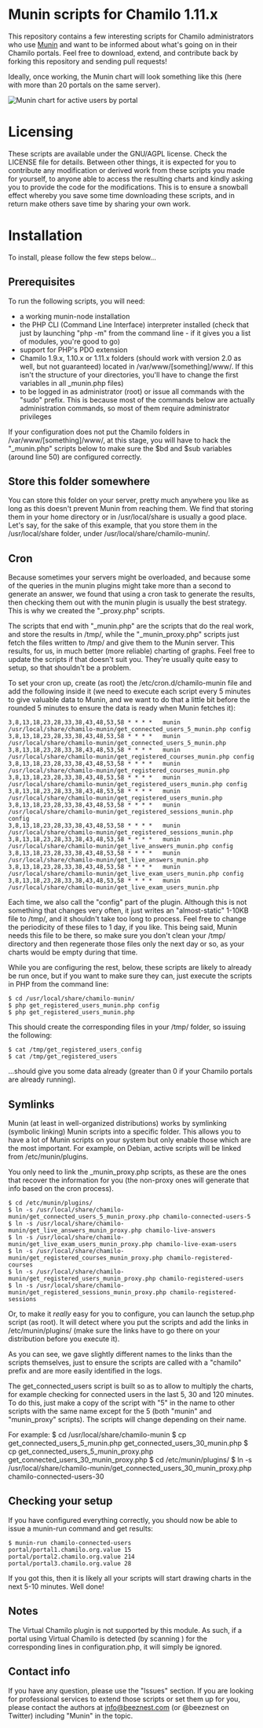 # Munin scripts for Chamilo 1.11.x #

This repository contains a few interesting scripts for Chamilo administrators
who use [Munin](https://github.com/munin-monitoring/munin "Munin on Github") 
and want to be informed about what's going on in their Chamilo portals.
Feel free to download, extend, and contribute back by forking this repository
and sending pull requests!

Ideally, once working, the Munin chart will look something like this (here 
with more than 20 portals on the same server).

![Munin chart for active users by portal](chamilo_active_users-day.png "Munin chart for active users by portal")

# Licensing #

These scripts are available under the GNU/AGPL license. Check the LICENSE file
for details.
Between other things, it is expected for you to contribute any modification 
or derived work from these scripts you made for yourself, to anyone able to 
access the resulting charts and kindly asking you to provide the code for 
the modifications. This is to ensure a snowball effect whereby you save some 
time downloading these scripts, and in return make others save time by sharing
your own work.

# Installation #

To install, please follow the few steps below...

## Prerequisites ##

To run the following scripts, you will need:
* a working munin-node installation
* the PHP CLI (Command Line Interface) interpreter installed (check that just by launching "php -m" from the command line - if it gives you a list of modules, you're good to go)
* support for PHP's PDO extension
* Chamilo 1.9.x, 1.10.x or 1.11.x folders (should work with version 2.0 as well, but not guaranteed) located in /var/www/[something]/www/. If this isn't the structure of your directories, you'll have to change the first variables in all &#95;munin.php files) 
* to be logged in as administrator (root) or issue all commands with the "sudo" prefix. This is because most of the commands below are actually administration commands, so most of them require administrator privileges

If your configuration does not put the Chamilo folders in
 /var/www/[something]/www/, at this stage, you will have to hack the 
 "&#95;munin.php" scripts below to make sure the $bd and $sub variables 
 (around line 50) are configured correctly.

## Store this folder somewhere ##

You can store this folder on your server, pretty much anywhere you like as long
as this doesn't prevent Munin from reaching them.
We find that storing them in your home directory or in /usr/local/share is
usually a good place.
Let's say, for the sake of this example, that you store them in the 
/usr/local/share folder, under /usr/local/share/chamilo-munin/.

## Cron ##

Because sometimes your servers might be overloaded, and because some of the
queries in the munin plugins might take more than a second to generate an
answer, we found that using a cron task to generate the results, then checking 
them out with the munin plugin is usually the best strategy. This is why we
created the "&#95;proxy.php" scripts.

The scripts that end with "&#95;munin.php" are the scripts that do the real 
work, and store the results in /tmp/, while the "&#95;munin&#95;proxy.php" 
scripts just fetch the files written to /tmp/ and give them to the Munin server.
This results, for us, in much better (more reliable) charting of graphs. Feel
free to update the scripts if that doesn't suit you. They're usually quite easy
to setup, so that shouldn't be a problem.

To set your cron up, create (as root) the /etc/cron.d/chamilo-munin file and add
the following inside it (we need to execute each script every 5 minutes to give
valuable data to Munin, and we want to do that a little bit before the rounded
5 minutes to ensure the data is ready when Munin fetches it):

    3,8,13,18,23,28,33,38,43,48,53,58 * * * *	munin /usr/local/share/chamilo-munin/get_connected_users_5_munin.php config
    3,8,13,18,23,28,33,38,43,48,53,58 * * * *	munin /usr/local/share/chamilo-munin/get_connected_users_5_munin.php
    3,8,13,18,23,28,33,38,43,48,53,58 * * * *	munin /usr/local/share/chamilo-munin/get_registered_courses_munin.php config
    3,8,13,18,23,28,33,38,43,48,53,58 * * * *	munin /usr/local/share/chamilo-munin/get_registered_courses_munin.php
    3,8,13,18,23,28,33,38,43,48,53,58 * * * *	munin /usr/local/share/chamilo-munin/get_registered_users_munin.php config
    3,8,13,18,23,28,33,38,43,48,53,58 * * * *	munin /usr/local/share/chamilo-munin/get_registered_users_munin.php
    3,8,13,18,23,28,33,38,43,48,53,58 * * * *	munin /usr/local/share/chamilo-munin/get_registered_sessions_munin.php config
    3,8,13,18,23,28,33,38,43,48,53,58 * * * *	munin /usr/local/share/chamilo-munin/get_registered_sessions_munin.php
    3,8,13,18,23,28,33,38,43,48,53,58 * * * *	munin /usr/local/share/chamilo-munin/get_live_answers_munin.php config
    3,8,13,18,23,28,33,38,43,48,53,58 * * * *	munin /usr/local/share/chamilo-munin/get_live_answers_munin.php
    3,8,13,18,23,28,33,38,43,48,53,58 * * * *	munin /usr/local/share/chamilo-munin/get_live_exam_users_munin.php config
    3,8,13,18,23,28,33,38,43,48,53,58 * * * *	munin /usr/local/share/chamilo-munin/get_live_exam_users_munin.php

Each time, we also call the "config" part of the plugin. Although this is not 
something that changes very often, it just writes an "almost-static" 1-10KB file
to /tmp/, and it shouldn't take too long to process. Feel free to change the
periodicity of these files to 1 day, if you like. This being said, Munin needs
this file to be there, so make sure you don't clean your /tmp/ directory and
then regenerate those files only the next day or so, as your charts would be 
empty during that time.

While you are configuring the rest, below, these scripts are likely to already 
be run once, but if you want to make sure they can, just execute the scripts
in PHP from the command line:

    $ cd /usr/local/share/chamilo-munin/
    $ php get_registered_users_munin.php config
    $ php get_registered_users_munin.php

This should create the corresponding files in your /tmp/ folder, so issuing the
following:

    $ cat /tmp/get_registered_users_config
    $ cat /tmp/get_registered_users

...should give you some data already (greater than 0 if your Chamilo portals
are already running).

## Symlinks ##

Munin (at least in well-organized distributions) works by symlinking (symbolic 
linking) Munin scripts into a specific folder. This allows you to have a lot of
Munin scripts on your system but only enable those which are the most important.
For example, on Debian, active scripts will be linked from /etc/munin/plugins.

You only need to link the &#95;munin&#95;proxy.php scripts, as these are the 
ones that recover the information for you (the non-proxy ones will generate 
that info based on the cron process).

    $ cd /etc/munin/plugins/
    $ ln -s /usr/local/share/chamilo-munin/get_connected_users_5_munin_proxy.php chamilo-connected-users-5
    $ ln -s /usr/local/share/chamilo-munin/get_live_answers_munin_proxy.php chamilo-live-answers
    $ ln -s /usr/local/share/chamilo-munin/get_live_exam_users_munin_proxy.php chamilo-live-exam-users
    $ ln -s /usr/local/share/chamilo-munin/get_registered_courses_munin_proxy.php chamilo-registered-courses
    $ ln -s /usr/local/share/chamilo-munin/get_registered_users_munin_proxy.php chamilo-registered-users
    $ ln -s /usr/local/share/chamilo-munin/get_registered_sessions_munin_proxy.php chamilo-registered-sessions

Or, to make it *really* easy for you to configure, you can launch the setup.php
script (as root). It will detect where you put the scripts and add the links in
/etc/munin/plugins/ (make sure the links have to go there on your distribution
before you execute it).

As you can see, we gave slightly different names to the links than the scripts
themselves, just to ensure the scripts are called with a "chamilo" prefix and
are more easily identified in the logs.

The get_connected_users script is built so as to allow to multiply the charts, 
for example checking for connected users in the last 5, 30 and 120 minutes.
To do this, just make a copy of the script with "5" in the name to other
scripts with the same name except for the 5 (both "munin" and "munin_proxy"
scripts). The scripts will change depending on their name.

For example:
    $ cd /usr/local/share/chamilo-munin
    $ cp get_connected_users_5_munin.php get_connected_users_30_munin.php
    $ cp get_connected_users_5_munin_proxy.php get_connected_users_30_munin_proxy.php
    $ cd /etc/munin/plugins/
    $ ln -s /usr/local/share/chamilo-munin/get_connected_users_30_munin_proxy.php chamilo-connected-users-30

## Checking your setup ##

If you have configured everything correctly, you should now be able to issue 
a munin-run command and get results:

    $ munin-run chamilo-connected-users
    portal/portal1.chamilo.org.value 15
    portal/portal2.chamilo.org.value 214
    portal/portal3.chamilo.org.value 28

If you got this, then it is likely all your scripts will start drawing charts 
in the next 5-10 minutes. Well done!

## Notes ##

The Virtual Chamilo plugin is not supported by this module. As such, if a portal using Virtual Chamilo is detected
(by scanning ) for the corresponding lines in configuration.php, it will simply be ignored.

## Contact info ##

If you have any question, please use the "Issues" section.
If you are looking for professional services to extend those scripts or set them up for you, please contact the authors at info@beeznest.com (or @beeznest on Twitter) including "Munin" in the topic.

